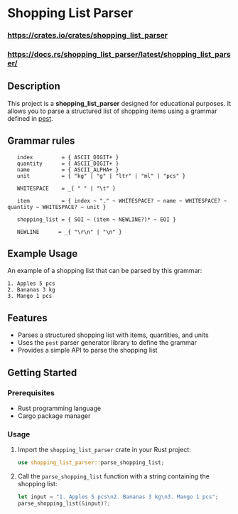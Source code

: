 ﻿# Shopping List Parser
### https://crates.io/crates/shopping_list_parser 
### https://docs.rs/shopping_list_parser/latest/shopping_list_parser/
## Description

This project is a **shopping_list_parser** designed for educational purposes. It allows you to parse a structured list of shopping items using a grammar defined in [pest](https://pest.rs/).
## Grammar rules
```
   index         = { ASCII_DIGIT+ }
   quantity      = { ASCII_DIGIT+ }
   name          = { ASCII_ALPHA+ }
   unit          = { "kg" | "g" | "ltr" | "ml" | "pcs" }
   
   WHITESPACE    = _{ " " | "\t" }
   
   item          = { index ~ "." ~ WHITESPACE? ~ name ~ WHITESPACE? ~ quantity ~ WHITESPACE? ~ unit }
   
   shopping_list = { SOI ~ (item ~ NEWLINE?)* ~ EOI }
   
   NEWLINE      = _{ "\r\n" | "\n" }
```
## Example Usage

An example of a shopping list that can be parsed by this grammar:

```
1. Apples 5 pcs
2. Bananas 3 kg
3. Mango 1 pcs
```

## Features

- Parses a structured shopping list with items, quantities, and units
- Uses the `pest` parser generator library to define the grammar
- Provides a simple API to parse the shopping list

## Getting Started

### Prerequisites

- Rust programming language
- Cargo package manager

### Usage

1. Import the `shopping_list_parser` crate in your Rust project:

   ```rust
   use shopping_list_parser::parse_shopping_list;
   ```

2. Call the `parse_shopping_list` function with a string containing the shopping list:

   ```rust
   let input = "1. Apples 5 pcs\n2. Bananas 3 kg\n3. Mango 1 pcs";
   parse_shopping_list(&input)?;
   ```
